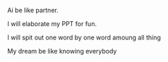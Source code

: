 Ai be like partner.

I will elaborate my PPT for fun.

I will spit out one word by one word amoung all thing

My dream be like knowing everybody
